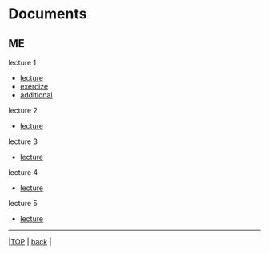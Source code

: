 # Documents
## ME

lecture 1  
* [lecture](attached/lecture1.pdf)  
 * [exercize](attached/exercize1.pdf)  
 * [additional](attached/additional1.pdf)  

lecture 2  
* [lecture](attached/lecture2.pdf)  

lecture 3  
* [lecture](attached/lecture3.pdf)  
  
lecture 4  
* [lecture](attached/lecture4.pdf)  
  
lecture 5  
* [lecture](attached/lecture5.pdf)  
  
---
  
|[TOP](https://naoki-sh.github.io/) | [back](../) |
